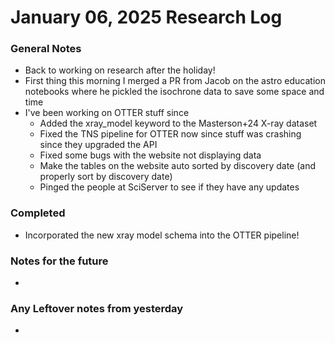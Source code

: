 # January 06, 2025 Research Log
### General Notes
* Back to working on research after the holiday!
* First thing this morning I merged a PR from Jacob on the astro education notebooks where he pickled the isochrone data to save some space and time
* I've been working on OTTER stuff since
  * Added the xray_model keyword to the Masterson+24 X-ray dataset
  * Fixed the TNS pipeline for OTTER now since stuff was crashing since they upgraded the API
  * Fixed some bugs with the website not displaying data
  * Make the tables on the website auto sorted by discovery date (and properly sort by discovery date)
  * Pinged the people at SciServer to see if they have any updates
  
### Completed
* Incorporated the new xray model schema into the OTTER pipeline!

### Notes for the future
* 

### Any Leftover notes from yesterday
* 
